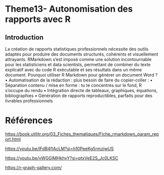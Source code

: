 # Theme13- Autonomisation des rapports avec R

## Introduction

La création de rapports statistiques professionnels nécessite des outils adaptés pour produire des documents structurés,
cohérents et visuellement attrayants. RMarkdown s’est imposé comme une solution incontournable pour les statisticiens
et data scientists, permettant de combiner du texte explicatif avec du code R exécutable et ses résultats dans un
même document.
Pourquoi utiliser R Markdown pour générer un document Word ?
• Automatisation de la rédaction : plus besoin de faire du copier-coller :
• Séparation contenu / mise en forme : tu te concentres sur le fond, R s’occupe du rendu
• Intégration directe de tableaux, graphiques, équations, bibliographies
• Génération de rapports reproductibles, parfaits pour des livrables professionnels
































# Références

https://book.utilitr.org/03_Fiches_thematiques/Fiche_rmarkdown_param_report.html

https://youtu.be/lFdB4fIAcLM?si=h10PeeKg5rmzjwUS

https://youtu.be/vWGGlMHkhyY?si=ptxVeE2S_Jc0LKSC

https://r-graph-gallery.com/
